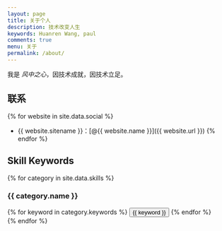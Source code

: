 ```yaml
---
layout: page
title: 关于个人
description: 技术改变人生
keywords: Huanren Wang, paul
comments: true
menu: 关于
permalink: /about/
---
```


我是 *风中之心*，因技术成就，因技术立足。


## 联系

{% for website in site.data.social %}
* {{ website.sitename }}：[@{{ website.name }}]({{ website.url }})
{% endfor %}

## Skill Keywords

{% for category in site.data.skills %}
### {{ category.name }}
<div class="btn-inline">
{% for keyword in category.keywords %}
<button class="btn btn-outline" type="button">{{ keyword }}</button>
{% endfor %}
</div>
{% endfor %}
